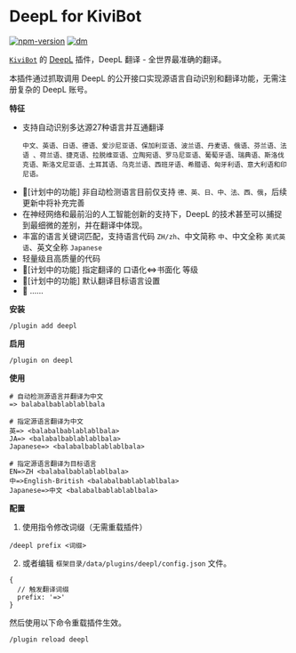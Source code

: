 # DeepL for KiviBot

[![npm-version](https://img.shields.io/npm/v/kivibot-plugin-deepl?color=006494&label=kivibot-plugin-deepl&style=flat-square)](https://npm.im/kivibot-plugin-deepl)
[![dm](https://shields.io/npm/dm/kivibot-plugin-deepl?color=006494&style=flat-square)](https://npm.im/kivibot-plugin-deepl)

[`KiviBot`](https://beta.kivibot.com) 的 [DeepL](https://www.deepl.com/) 插件，DeepL 翻译 - 全世界最准确的翻译。

本插件通过抓取调用 DeepL 的公开接口实现源语言自动识别和翻译功能，无需注册复杂的 DeepL 账号。

**特征**

+ 支持自动识别多达源27种语言并互通翻译
    ```
    中文、英语、日语、德语、爱沙尼亚语、保加利亚语、波兰语、丹麦语、俄语、芬兰语、法语 、荷兰语、捷克语、拉脱维亚语、立陶宛语、罗马尼亚语、葡萄牙语、瑞典语、斯洛伐克语、斯洛文尼亚语、土耳其语、乌克兰语、西班牙语、希腊语、匈牙利语、意大利语和印尼语。
    ```
+ 🚧[计划中的功能] 非自动检测语言目前仅支持 ```德、英、日、中、法、西、俄```，后续更新中将补充完善
+ 在神经网络和最前沿的人工智能创新的支持下，DeepL 的技术甚至可以捕捉到最细微的差别，并在翻译中体现。
+ 丰富的语言关键词匹配，支持语言代码 ```ZH/zh```、中文简称 ```中```、中文全称 ```美式英语```、英文全称 ```Japanese```
+ 轻量级且高质量的代码
+ 🚧[计划中的功能] 指定翻译的 口语化<=>书面化 等级
+ 🚧[计划中的功能] 默认翻译目标语言设置
+ 🚧 ......

**安装**

```shell
/plugin add deepl
```

**启用**

```shell
/plugin on deepl
```

**使用**

```
# 自动检测源语言并翻译为中文
=> balabalbablablablbala

# 指定源语言翻译为中文
英=> <balabalbablablablbala>
JA=> <balabalbablablablbala>
Japanese=> <balabalbablablablbala>

# 指定源语言翻译为目标语言
EN=>ZH <balabalbablablablbala>
中=>English-British <balabalbablablablbala>
Japanese=>中文 <balabalbablablablbala>
```

**配置**

1. 使用指令修改词缀（无需重载插件）
```
/deepl prefix <词缀>
```

2. 或者编辑 `框架目录/data/plugins/deepl/config.json` 文件。

```jsonc
{
  // 触发翻译词缀
  prefix: '=>'
}
```

然后使用以下命令重载插件生效。

```shell
/plugin reload deepl
```
